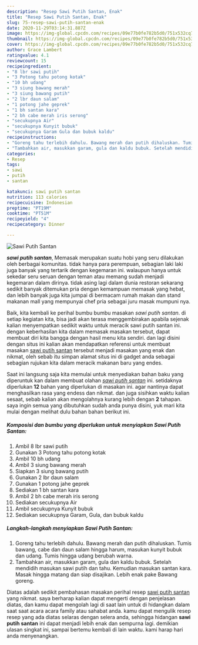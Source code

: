 ```yaml
---
description: "Resep Sawi Putih Santan, Enak"
title: "Resep Sawi Putih Santan, Enak"
slug: 75-resep-sawi-putih-santan-enak
date: 2020-11-29T03:14:31.887Z
image: https://img-global.cpcdn.com/recipes/09e77b0fe782b5d0/751x532cq70/sawi-putih-santan-foto-resep-utama.jpg
thumbnail: https://img-global.cpcdn.com/recipes/09e77b0fe782b5d0/751x532cq70/sawi-putih-santan-foto-resep-utama.jpg
cover: https://img-global.cpcdn.com/recipes/09e77b0fe782b5d0/751x532cq70/sawi-putih-santan-foto-resep-utama.jpg
author: Grace Lambert
ratingvalue: 4.1
reviewcount: 15
recipeingredient:
- "8 lbr sawi putih"
- "3 Potong tahu potong kotak"
- "10 bh udang"
- "3 siung bawang merah"
- "3 siung bawang putih"
- "2 lbr daun salam"
- "1 potong jahe geprek"
- "1 bh santan kara"
- "2 bh cabe merah iris serong"
- "secukupnya Air"
- "secukupnya Kunyit bubuk"
- "secukupnya Garam Gula dan bubuk kaldu"
recipeinstructions:
- "Goreng tahu terlebih dahulu. Bawang merah dan putih dihaluskan. Tumis bawang, cabe dan daun salam hingga harum, masukan kunyit bubuk dan udang. Tumis hingga udang berubah warna."
- "Tambahkan air, masukkan garam, gula dan kaldu bubuk. Setelah mendidih masukan sawi putih dan tahu. Kemudian masukan santan kara. Masak hingga matang dan siap disajikan. Lebih enak pake Bawang goreng."
categories:
- Resep
tags:
- sawi
- putih
- santan

katakunci: sawi putih santan 
nutrition: 113 calories
recipecuisine: Indonesian
preptime: "PT19M"
cooktime: "PT51M"
recipeyield: "4"
recipecategory: Dinner

---
```



![Sawi Putih Santan](https://img-global.cpcdn.com/recipes/09e77b0fe782b5d0/751x532cq70/sawi-putih-santan-foto-resep-utama.jpg)

<b><i>sawi putih santan</i></b>, Memasak merupakan suatu hobi yang seru dilakukan oleh berbagai komunitas. tidak hanya para perempuan, sebagian laki laki juga banyak yang tertarik dengan kegemaran ini. walaupun hanya untuk sekedar seru seruan dengan teman atau memang sudah menjadi kegemaran dalam dirinya. tidak asing lagi dalam dunia restoran sekarang sedikit banyak ditemukan pria dengan kemampuan memasak yang hebat, dan lebih banyak juga kita jumpai di bermacam rumah makan dan stand makanan mall yang mempunyai chef pria sebagai juru masak mumpuni nya.

Baik, kita kembali ke perihal bumbu bumbu masakan <i>sawi putih santan</i>. di setiap kegiatan kita, bisa jadi akan terasa menggembirakan apabila sejenak kalian menyempatkan sedikit waktu untuk meracik sawi putih santan ini. dengan keberhasilan kita dalam memasak masakan tersebut, dapat membuat diri kita bangga dengan hasil menu kita sendiri. dan lagi disini dengan situs ini kalian akan mendapatkan referensi untuk membuat masakan <u>sawi putih santan</u> tersebut menjadi masakan yang enak dan nikmat, oleh sebab itu simpan alamat situs ini di gadget anda sebagai sebagian rujukan kita dalam meracik makanan baru yang endes.




Saat ini langsung saja kita memulai untuk menyediakan bahan baku yang diperuntuk kan dalam membuat olahan <u><i>sawi putih santan</i></u> ini. setidaknya diperlukan <b>12</b> bahan yang diperlukan di masakan ini. agar nantinya dapat menghasilkan rasa yang endess dan nikmat. dan juga sisihkan waktu kalian sesaat, sebab kalian akan mengolahnya kurang lebih dengan <b>2</b> tahapan. saya ingin semua yang dibutuhkan sudah anda punya disini, yuk mari kita mulai dengan melihat dulu bahan bahan berikut ini.

<!--inarticleads1-->

##### Komposisi dan bumbu yang diperlukan untuk menyiapkan Sawi Putih Santan:

1. Ambil 8 lbr sawi putih
1. Gunakan 3 Potong tahu potong kotak
1. Ambil 10 bh udang
1. Ambil 3 siung bawang merah
1. Siapkan 3 siung bawang putih
1. Gunakan 2 lbr daun salam
1. Gunakan 1 potong jahe geprek
1. Sediakan 1 bh santan kara
1. Ambil 2 bh cabe merah iris serong
1. Sediakan secukupnya Air
1. Ambil secukupnya Kunyit bubuk
1. Sediakan secukupnya Garam, Gula, dan bubuk kaldu




<!--inarticleads2-->

##### Langkah-langkah menyiapkan Sawi Putih Santan:

1. Goreng tahu terlebih dahulu. Bawang merah dan putih dihaluskan. Tumis bawang, cabe dan daun salam hingga harum, masukan kunyit bubuk dan udang. Tumis hingga udang berubah warna.
1. Tambahkan air, masukkan garam, gula dan kaldu bubuk. Setelah mendidih masukan sawi putih dan tahu. Kemudian masukan santan kara. Masak hingga matang dan siap disajikan. Lebih enak pake Bawang goreng.




Diatas adalah sedikit pembahasan masakan perihal resep <u>sawi putih santan</u> yang nikmat. saya berharap kalian dapat mengerti dengan penjelasan diatas, dan kamu dapat mengolah lagi di saat lain untuk di hidangkan dalam saat saat acara acara family atau sahabat anda. kamu dapat mengulik resep resep yang ada diatas selaras dengan selera anda, sehingga hidangan <b>sawi putih santan</b> ini dapat menjadi lebih enak dan sempurna lagi. demikian ulasan singkat ini, sampai bertemu kembali di lain waktu. kami harap hari anda menyenangkan.
